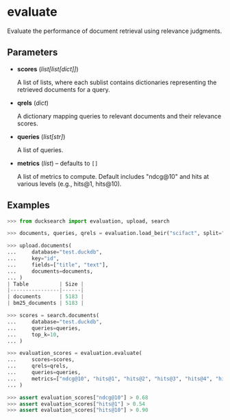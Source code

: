 # evaluate

Evaluate the performance of document retrieval using relevance judgments.



## Parameters

- **scores** (*list[list[dict]]*)

    A list of lists, where each sublist contains dictionaries representing the retrieved documents for a query.

- **qrels** (*dict*)

    A dictionary mapping queries to relevant documents and their relevance scores.

- **queries** (*list[str]*)

    A list of queries.

- **metrics** (*list*) – defaults to `[]`

    A list of metrics to compute. Default includes "ndcg@10" and hits at various levels (e.g., hits@1, hits@10).



## Examples

```python
>>> from ducksearch import evaluation, upload, search

>>> documents, queries, qrels = evaluation.load_beir("scifact", split="test")

>>> upload.documents(
...     database="test.duckdb",
...     key="id",
...     fields=["title", "text"],
...     documents=documents,
... )
| Table          | Size |
|----------------|------|
| documents      | 5183 |
| bm25_documents | 5183 |

>>> scores = search.documents(
...     database="test.duckdb",
...     queries=queries,
...     top_k=10,
... )

>>> evaluation_scores = evaluation.evaluate(
...     scores=scores,
...     qrels=qrels,
...     queries=queries,
...     metrics=["ndcg@10", "hits@1", "hits@2", "hits@3", "hits@4", "hits@5", "hits@10"],
... )

>>> assert evaluation_scores["ndcg@10"] > 0.68
>>> assert evaluation_scores["hits@1"] > 0.54
>>> assert evaluation_scores["hits@10"] > 0.90
```

